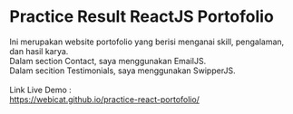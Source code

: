 # Practice Result ReactJS Portofolio

Ini merupakan website portofolio yang berisi menganai skill, pengalaman, dan hasil karya. <br>
Dalam section Contact, saya menggunakan EmailJS. <br>
Dalam secition Testimonials, saya menggunakan SwipperJS. <br>
<br>
Link Live Demo : <br>
https://webicat.github.io/practice-react-portofolio/
